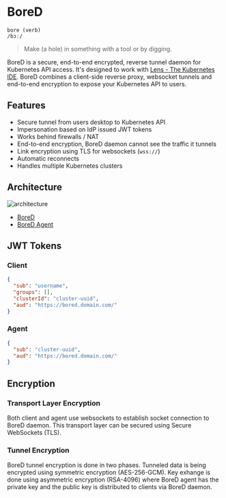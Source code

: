 # BoreD

```
bore (verb)
/bɔː/
```

> Make (a hole) in something with a tool or by digging.

BoreD is a secure, end-to-end encrypted, reverse tunnel daemon for Kubernetes API access. It's designed to work with [Lens - The Kubernetes IDE](https://github.com/lensapp/lens). BoreD combines a client-side reverse proxy, websocket tunnels and end-to-end encryption to expose your Kubernetes API to users.

## Features

- Secure tunnel from users desktop to Kubernetes API
- Impersonation based on IdP issued JWT tokens
- Works behind firewalls / NAT
- End-to-end encryption, BoreD daemon cannot see the traffic it tunnels
- Link encryption using TLS for websockets (`wss://`)
- Automatic reconnects
- Handles multiple Kubernetes clusters


## Architecture

![architecture](./images/architecture.png)

- [BoreD](./README.md)
- [BoreD Agent](https://github.com/lensapp/bored-agent)


## JWT Tokens

### Client

```json
{
  "sub": "username",
  "groups": [],
  "clusterId": "cluster-uuid",
  "aud": "https://bored.domain.com/"
}
```

### Agent

```json
{
  "sub": "cluster-uuid",
  "aud": "https://bored.domain.com/"
}
```

## Encryption

### Transport Layer Encryption

Both client and agent use websockets to establish socket connection to BoreD daemon. This transport layer can be secured using Secure WebSockets (TLS).

### Tunnel Encryption

BoreD tunnel encryption is done in two phases. Tunneled data is being encrypted using symmetric encryption (AES-256-GCM). Key exhange is done using asymmetric encryption (RSA-4096) where BoreD agent has the private key and the public key is distributed to clients via BoreD daemon.
